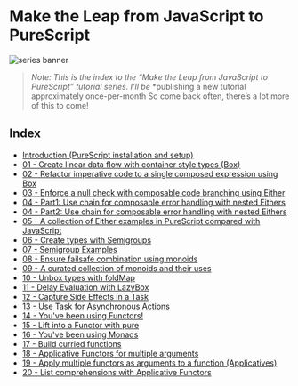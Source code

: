 # Make the Leap from JavaScript to PureScript

![series banner](resources/glitched-abstract.jpg)

> *Note: This is the index to the “Make the Leap from JavaScript to PureScript” tutorial series. I’ll be*
> *publishing a new tutorial approximately once-per-month So come back often, there’s a lot more of this to come!
>

## Index

* [Introduction (PureScript installation and setup)](https://github.com/adkelley/javascript-to-purescript/tree/master/README.md)
* [01 - Create linear data flow with container style types (Box)](https://github.com/adkelley/javascript-to-purescript/tree/master/tut01/README.md)
* [02 - Refactor imperative code to a single composed expression using Box](https://github.com/adkelley/javascript-to-purescript/tree/master/tut02/README.md)
* [03 - Enforce a null check with composable code branching using Either](https://github.com/adkelley/javascript-to-purescript/tree/master/tut03/README.md)
* [04 - Part1: Use chain for composable error handling with nested Eithers](https://github.com/adkelley/javascript-to-purescript/tree/master/tut04P1/README.md)
* [04 - Part2: Use chain for composable error handling with nested Eithers](https://github.com/adkelley/javascript-to-purescript/tree/master/tut04P2/README.md)
* [05 - A collection of Either examples in PureScript compared with JavaScript](https://github.com/adkelley/javascript-to-purescript/tree/master/tut05/README.md)
* [06 - Create types with Semigroups](https://github.com/adkelley/javascript-to-purescript/tree/master/tut06/README.md)
* [07 - Semigroup Examples](https://github.com/adkelley/javascript-to-purescript/tree/master/tut07/README.md)
* [08 - Ensure failsafe combination using monoids](https://github.com/adkelley/javascript-to-purescript/tree/master/tut08/README.md)
* [09 - A curated collection of monoids and their uses](https://github.com/adkelley/javascript-to-purescript/tree/master/tut09/README.md)
* [10 - Unbox types with foldMap](https://github.com/adkelley/javascript-to-purescript/tree/master/tut10/README.md)
* [11 - Delay Evaluation with LazyBox](https://github.com/adkelley/javascript-to-purescript/tree/master/tut11/README.md)
* [12 - Capture Side Effects in a Task](https://github.com/adkelley/javascript-to-purescript/tree/master/tut12/README.md)
* [13 - Use Task for Asynchronous Actions](https://github.com/adkelley/javascript-to-purescript/tree/master/tut13/README.md)
* [14 - You've been using Functors!](https://github.com/adkelley/javascript-to-purescript/tree/master/tut14/README.md)
* [15 - Lift into a Functor with pure](https://github.com/adkelley/javascript-to-purescript/tree/master/tut15/README.md)
* [16 - You've been using Monads](https://github.com/adkelley/javascript-to-purescript/tree/master/tut16/README.md)
* [17 - Build curried functions](https://github.com/adkelley/javascript-to-purescript/tree/master/tut17/README.md)
* [18 - Applicative Functors for multiple arguments](https://github.com/adkelley/javascript-to-purescript/tree/master/tut18/README.md)
* [19 - Apply multiple functors as arguments to a function (Applicatives)](https://github.com/adkelley/javascript-to-purescript/tree/master/tut19/README.md)
* [20 - List comprehensions with Applicative Functors](https://github.com/adkelley/javascript-to-purescript/tree/master/tut20/README.md)
